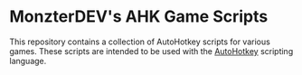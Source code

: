 # MonzterDEV's AHK Game Scripts

This repository contains a collection of AutoHotkey scripts for various games. These scripts are intended to be used with the [AutoHotkey](https://www.autohotkey.com/) scripting language.
